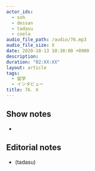 ```yaml
---
actor_ids:
  - soh
  - dessan
  - tadasu
  - coela
audio_file_path: /audio/76.mp3
audio_file_size: X
date: 2020-10-13 10:30:00 +0900
description: 
duration: "02:XX:XX"
layout: article
tags:
  - 留学
  - インタビュー
title: 76. X
---
```

## Show notes
- 


## Editorial notes
- (tadasu)

